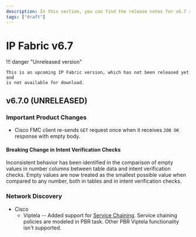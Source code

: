 ```yaml
---
description: In this section, you can find the release notes for v6.7 releases.
tags: ["draft"]
---
```


# IP Fabric v6.7

!!! danger "Unreleased version"

    This is an upcoming IP Fabric version, which has not been released yet and
    is not available for download.

## v6.7.0 (UNRELEASED)

### Important Product Changes

- Cisco FMC client re-sends `GET` request once when it receives `200 OK` response with empty body.

#### Breaking Change in Intent Verification Checks

Inconsistent behavior has been identified in the comparison of empty values in number columns between table data and intent verification checks. Empty values are now treated as the smallest possible value when compared to any number, both in tables and in intent verification checks.

### Network Discovery

- Cisco
  - Viptela -- Added support for [Service Chaining](https://learningnetwork.cisco.com/s/article/cisco-sd-wan-service-chaining). Service chaining policies are modeled in PBR task. Other PBR Viptela functionality isn't supported.
